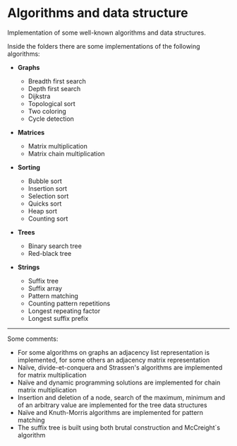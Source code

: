 # Algorithms and data structure
Implementation of some well-known algorithms and data structures.

Inside the folders there are some implementations of the following algorithms:

  * **Graphs** 
    
    * Breadth first search
    * Depth first search
    * Dijkstra
    * Topological sort
    * Two coloring
    * Cycle detection
      
  * **Matrices**
  
    * Matrix multiplication
    * Matrix chain multiplication
   
  * **Sorting**

    * Bubble sort
    * Insertion sort
    * Selection sort
    * Quicks sort
    * Heap sort
    * Counting sort

  * **Trees**
    
    * Binary search tree
    * Red-black tree
   
  * **Strings**

    * Suffix tree
    * Suffix array
    * Pattern matching
    * Counting pattern repetitions
    * Longest repeating factor
    * Longest suffix prefix
   
-----
  
Some comments:
  * For some algorithms on graphs an adjacency list representation is implemented, for some others an adjacency matrix representation
  * Naïve, divide-et-conquera and Strassen's algorithms are implemented for matrix multiplication
  * Naïve and dynamic programming solutions are implemented for chain matrix multiplication
  * Insertion and deletion of a node, search of the maximum, minimum and of an arbitrary value are implemented for the tree data structures
  * Naïve and Knuth-Morris algorithms are implemented for pattern matching
  * The suffix tree is built using both brutal construction and McCreight`s algorithm
